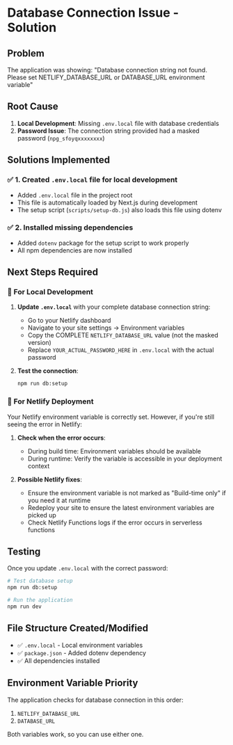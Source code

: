 # Database Connection Issue - Solution

## Problem
The application was showing: "Database connection string not found. Please set NETLIFY_DATABASE_URL or DATABASE_URL environment variable"

## Root Cause
1. **Local Development**: Missing `.env.local` file with database credentials
2. **Password Issue**: The connection string provided had a masked password (`npg_sfoyqxxxxxxxx`)

## Solutions Implemented

### ✅ 1. Created `.env.local` file for local development
- Added `.env.local` file in the project root
- This file is automatically loaded by Next.js during development
- The setup script (`scripts/setup-db.js`) also loads this file using dotenv

### ✅ 2. Installed missing dependencies
- Added `dotenv` package for the setup script to work properly
- All npm dependencies are now installed

## Next Steps Required

### 🔧 For Local Development
1. **Update `.env.local`** with your complete database connection string:
   - Go to your Netlify dashboard
   - Navigate to your site settings → Environment variables
   - Copy the COMPLETE `NETLIFY_DATABASE_URL` value (not the masked version)
   - Replace `YOUR_ACTUAL_PASSWORD_HERE` in `.env.local` with the actual password

2. **Test the connection**:
   ```bash
   npm run db:setup
   ```

### 🚀 For Netlify Deployment
Your Netlify environment variable is correctly set. However, if you're still seeing the error in Netlify:

1. **Check when the error occurs**:
   - During build time: Environment variables should be available
   - During runtime: Verify the variable is accessible in your deployment context

2. **Possible Netlify fixes**:
   - Ensure the environment variable is not marked as "Build-time only" if you need it at runtime
   - Redeploy your site to ensure the latest environment variables are picked up
   - Check Netlify Functions logs if the error occurs in serverless functions

## Testing
Once you update `.env.local` with the correct password:
```bash
# Test database setup
npm run db:setup

# Run the application
npm run dev
```

## File Structure Created/Modified
- ✅ `.env.local` - Local environment variables
- ✅ `package.json` - Added dotenv dependency
- ✅ All dependencies installed

## Environment Variable Priority
The application checks for database connection in this order:
1. `NETLIFY_DATABASE_URL`
2. `DATABASE_URL`

Both variables work, so you can use either one.
